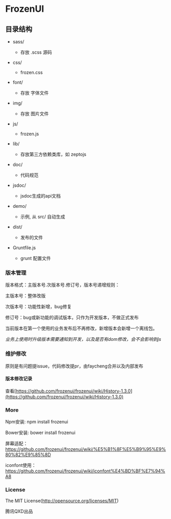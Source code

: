 
# FrozenUI


## 目录结构

- sass/
    + 存放 .scss 源码

- css/
    + frozen.css
    
- font/
    + 存放 字体文件
    
- img/
    + 存放 图片文件
    
- js/
    + frozen.js

- lib/
    + 存放第三方依赖类库，如 zeptojs

- doc/
    + 代码规范

- jsdoc/
    + jsdoc生成的api文档

- demo/
    + 示例, 从 src/ 自动生成
    
- dist/
    + 发布的文件

- Gruntfile.js
    + grunt 配置文件



### 版本管理

版本格式：主版本号.次版本号.修订号，版本号递增规则：

主版本号：整体改版

次版本号：功能性新增，bug修复

修订号：bug或新功能的调试版本，只作为开发版本，不做正式发布

当前版本在第一个使用的业务发布后不再修改，新增版本会新增一个离线包。

_业务上使用时升级版本需要通知到开发，以及是否有dom修改，会不会影响到js_

### 维护修改

原则是有问题提issue，代码修改提pr，由faycheng合并以及内部发布

#### 版本修改记录

查看[https://github.com/frozenui/frozenui/wiki/History-1.3.0](https://github.com/frozenui/frozenui/wiki/History-1.3.0)


### More

Npm安装: npm install frozenui

Bower安装: bower install frozenui

屏幕适配： https://github.com/frozenui/frozenui/wiki/%E5%B1%8F%E5%B9%95%E9%80%82%E9%85%8D

iconfont使用： https://github.com/frozenui/frozenui/wiki/iconfont%E4%BD%BF%E7%94%A8


### License

The MIT License(http://opensource.org/licenses/MIT)

腾讯QXD出品


